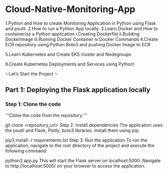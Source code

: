 # Cloud-Native-Monitoring-App
1.Python and How to create Monitoring Application in Python using Flask and psutil.
2.How to run a Python App locally.
3.Learn Docker and How to containerize a Python application
    i.Creating Dockerfile
    ii.Building DockerImage
    iii.Running Docker Container
    iv.Docker Commands
4.Create ECR repository using Python Boto3 and pushing Docker Image to ECR

5.Learn Kubernetes and Create EKS cluster and Nodegroups

6.Create Kubernetes Deployments and Services using Python!

✨Let’s Start the Project ✨

## Part 1: Deploying the Flask application locally
### Step 1: Clone the code
'''Clone the code from the repository:'''

git clone <repository_url>
Step 2: Install dependencies
The application uses the psutil and Flask, Plotly, boto3 libraries. Install them using pip:

pip3 install -r requirements.txt
Step 3: Run the application
To run the application, navigate to the root directory of the project and execute the following command:

python3 app.py
This will start the Flask server on localhost:5000. Navigate to http://localhost:5000/ on your browser to access the application.
